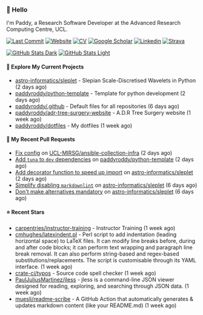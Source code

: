 ### 👋 Hello

I'm Paddy, a Research Software Developer at the Advanced Research Computing
Centre, UCL.

[![Last Commit](https://img.shields.io/github/last-commit/paddyroddy/paddyroddy/main?label=updated)](https://github.com/paddyroddy)
[![Website](https://img.shields.io/badge/GitHub%20Pages-222?logo=githubpages&logoColor=fff&style=for-the-badge&style=flat)](https://paddyroddy.github.io)
[![CV](https://img.shields.io/badge/CV-PDF-pink.svg)](https://paddyroddy.github.io/cv)
[![Google Scholar](https://img.shields.io/badge/Google%20Scholar-4285F4?logo=googlescholar&logoColor=fff&style=for-the-badge&style=flat)](https://scholar.google.com/citations?user=OFigHUwAAAAJ)
[![Linkedin](https://img.shields.io/badge/LinkedIn-0A66C2?logo=linkedin&logoColor=fff&style=for-the-badge&style=flat)](https://www.linkedin.com/in/patrickjamesroddy)
[![Strava](https://img.shields.io/badge/Strava-FC4C02?style=for-the-badge&logo=strava&logoColor=white&style=flat)](https://www.strava.com/athletes/patrick_roddy)

[![GitHub Stats Dark](https://github-readme-stats-paddyroddy.vercel.app/api?username=paddyroddy&disable_animations=true&hide_border=true&hide_title=true&include_all_commits=true&rank_icon=github&show=prs_merged,reviews&show_icons=true&theme=tokyonight)](https://github.com/paddyroddy/paddyroddy#gh-dark-mode-only)
[![GitHub Stats Light](https://github-readme-stats-paddyroddy.vercel.app/api?username=paddyroddy&disable_animations=true&hide_border=true&hide_title=true&include_all_commits=true&rank_icon=github&show=prs_merged,reviews&show_icons=true&theme=default)](https://github.com/paddyroddy/paddyroddy#gh-light-mode-only)

#### 👷 Explore My Current Projects

- [astro-informatics/sleplet](https://github.com/astro-informatics/sleplet) - Slepian Scale-Discretised Wavelets in Python
  (2 days ago)
- [paddyroddy/python-template](https://github.com/paddyroddy/python-template) - Template for python development
  (2 days ago)
- [paddyroddy/.github](https://github.com/paddyroddy/.github) - Default files for all repositories
  (6 days ago)
- [paddyroddy/adr-tree-surgery-website](https://github.com/paddyroddy/adr-tree-surgery-website) - A.D.R Tree Surgery website
  (1 week ago)
- [paddyroddy/dotfiles](https://github.com/paddyroddy/dotfiles) - My dotfiles
  (1 week ago)

#### 🔨 My Recent Pull Requests

- [Fix config](https://github.com/UCL-MIRSG/ansible-collection-infra/pull/7) on [UCL-MIRSG/ansible-collection-infra](https://github.com/UCL-MIRSG/ansible-collection-infra)
  (2 days ago)
- [Add `tuna` to `dev` dependencies](https://github.com/paddyroddy/python-template/pull/143) on [paddyroddy/python-template](https://github.com/paddyroddy/python-template)
  (2 days ago)
- [Add decorator function to speed up import](https://github.com/astro-informatics/sleplet/pull/339) on [astro-informatics/sleplet](https://github.com/astro-informatics/sleplet)
  (2 days ago)
- [Simplify disabling `markdownlint`](https://github.com/astro-informatics/sleplet/pull/338) on [astro-informatics/sleplet](https://github.com/astro-informatics/sleplet)
  (6 days ago)
- [Don&#39;t make alternatives mandatory](https://github.com/astro-informatics/sleplet/pull/337) on [astro-informatics/sleplet](https://github.com/astro-informatics/sleplet)
  (6 days ago)

#### ⭐ Recent Stars

- [carpentries/instructor-training](https://github.com/carpentries/instructor-training) - Instructor Training
  (1 week ago)
- [cmhughes/latexindent.pl](https://github.com/cmhughes/latexindent.pl) - Perl script to add indentation (leading horizontal space) to LaTeX files. It can modify line breaks before, during and after code blocks; it can perform text wrapping and paragraph line break removal. It can also perform string-based and regex-based substitutions/replacements. The script is customisable through its YAML interface.
  (1 week ago)
- [crate-ci/typos](https://github.com/crate-ci/typos) - Source code spell checker
  (1 week ago)
- [PaulJuliusMartinez/jless](https://github.com/PaulJuliusMartinez/jless) - jless is a command-line JSON viewer designed for reading, exploring, and searching through JSON data.
  (1 week ago)
- [muesli/readme-scribe](https://github.com/muesli/readme-scribe) - A GitHub Action that automatically generates &amp; updates markdown content (like your README.md)
  (1 week ago)
